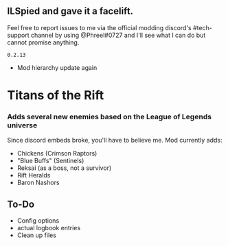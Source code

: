 ## ILSpied and gave it a facelift.

Feel free to report issues to me via the official modding discord's #tech-support channel by using @Phreel#0727 and I'll see what I can do but cannot promise anything.


`0.2.13`
- Mod hierarchy update again

# Titans of the Rift
### Adds several new enemies based on the League of Legends universe

Since discord embeds broke, you'll have to believe me. Mod currently adds:
- Chickens (Crimson Raptors)
- "Blue Buffs" (Sentinels)
- Reksai (as a boss, not a survivor)
- Rift Heralds
- Baron Nashors

## To-Do
- Config options
- actual logbook entries
- Clean up files